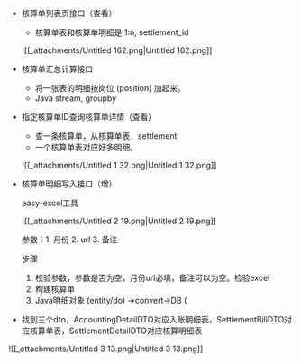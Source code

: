 - 核算单列表页接口（查看）
    
    - 核算单表和核算单明细是 1:n, settlement_id
    
    ![[_attachments/Untitled 162.png|Untitled 162.png]]
    
- 核算单汇总计算接口
    - 将一张表的明细按岗位 (position) 加起来。
    - Java stream, groupby
- 指定核算单ID查询核算单详情（查看）
    
    - 查一条核算单，从核算单表，settlement
    - 一个核算单表对应好多明细。
    
    ![[_attachments/Untitled 1 32.png|Untitled 1 32.png]]
    
- 核算单明细写入接口（增）
    
    easy-excel工具
    
    ![[_attachments/Untitled 2 19.png|Untitled 2 19.png]]
    
    参数：1. 月份 2. url 3. 备注
    
    步骤
    
    1. 校验参数，参数是否为空，月份url必填，备注可以为空。检验excel
    2. 构建核算单
    3. Java明细对象 (entity/do) →convert→DB (
- 找到三个dto，AccountingDetailDTO对应入账明细表，SettlementBillDTO对应核算单表，SettlementDetailDTO对应核算明细表

![[_attachments/Untitled 3 13.png|Untitled 3 13.png]]